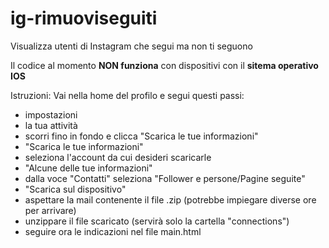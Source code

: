 # ig-rimuoviseguiti
Visualizza utenti di Instagram che segui ma non ti seguono

Il codice al momento **NON funziona** con dispositivi con il **sitema operativo IOS**

Istruzioni:
Vai nella home del profilo e segui questi passi:
  * impostazioni
  * la tua attività
  * scorri fino in fondo e clicca "Scarica le tue informazioni"
  * "Scarica le tue informazioni"
  * seleziona l'account da cui desideri scaricarle
  * "Alcune delle tue informazioni"
  * dalla voce "Contatti" seleziona "Follower e persone/Pagine seguite"
  * "Scarica sul dispositivo"
  * aspettare la mail contenente il file .zip (potrebbe impiegare diverse ore per arrivare)
  * unzippare il file scaricato (servirà solo la cartella "connections")
  * seguire ora le indicazioni nel file main.html
